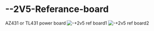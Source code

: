 # --2V5-Referance-board
AZ431 or TL431 power board
![-+2v5 ref board1](https://user-images.githubusercontent.com/45290421/125197427-43fb0d00-e266-11eb-8303-34cd12708f89.PNG)
![-+2v5 ref board2](https://user-images.githubusercontent.com/45290421/125197429-452c3a00-e266-11eb-905c-9af5404bcbbe.PNG)
